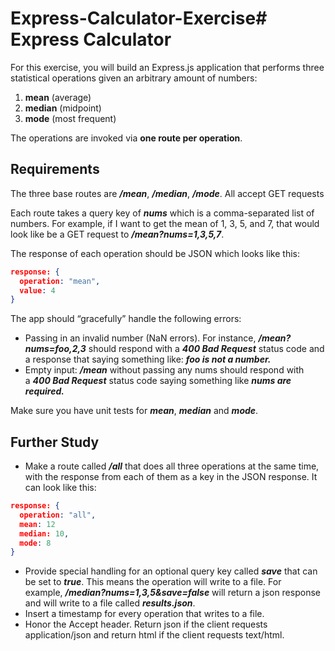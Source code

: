 # Express-Calculator-Exercise# Express Calculator

For this exercise, you will build an Express.js application that performs three statistical operations given an arbitrary amount of numbers:

1. **mean** (average)
2. **median** (midpoint)
3. **mode** (most frequent)

The operations are invoked via **one route per operation**.

## **Requirements**

The three base routes are **_/mean_**, **_/median_**, **_/mode_**. All accept GET requests

Each route takes a query key of **_nums_** which is a comma-separated list of numbers. For example, if I want to get the mean of 1, 3, 5, and 7, that would look like be a GET request to **_/mean?nums=1,3,5,7_**.

The response of each operation should be JSON which looks like this:

```json
response: {
  operation: "mean",
  value: 4
}
```

The app should “gracefully” handle the following errors:

- Passing in an invalid number (NaN errors). For instance, **_/mean?nums=foo,2,3_** should respond with a **_400 Bad Request_** status code and a response that saying something like: **_foo is not a number._**
- Empty input: **_/mean_** without passing any nums should respond with a **_400 Bad Request_** status code saying something like **_nums are required._**

Make sure you have unit tests for **_mean_**, **_median_** and **_mode_**.

## **Further Study**

- Make a route called **_/all_** that does all three operations at the same time, with the response from each of them as a key in the JSON response. It can look like this:

```json
response: {
  operation: "all",
  mean: 12
  median: 10,
  mode: 8
}
```

- Provide special handling for an optional query key called **_save_** that can be set to **_true_**. This means the operation will write to a file. For example, **_/median?nums=1,3,5&save=false_** will return a json response and will write to a file called **_results.json_**.
- Insert a timestamp for every operation that writes to a file.
- Honor the Accept header. Return json if the client requests application/json and return html if the client requests text/html.
